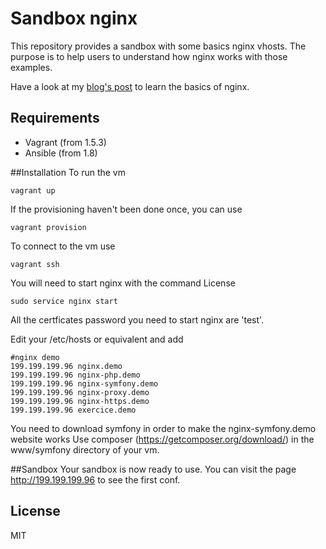 # Sandbox nginx
This repository provides a sandbox with some basics nginx vhosts. The purpose is to help users to understand how nginx works with those examples.

Have a look at my [blog's post](http://www.theodo.fr/blog/2014/08/1894/) to learn the basics of nginx.

## Requirements
+ Vagrant (from 1.5.3)
+ Ansible (from 1.8)

##Installation
To run the vm

    vagrant up


If the provisioning haven't been done once, you can use

    vagrant provision


To connect to the vm use

    vagrant ssh

You will need to start nginx with the command License

    sudo service nginx start

All the certficates password you need to start nginx are 'test'.

Edit your /etc/hosts or equivalent and add  

    #nginx demo
    199.199.199.96 nginx.demo
    199.199.199.96 nginx-php.demo
    199.199.199.96 nginx-symfony.demo
    199.199.199.96 nginx-proxy.demo
    199.199.199.96 nginx-https.demo
    199.199.199.96 exercice.demo

You need to download symfony in order to make the nginx-symfony.demo website works
Use composer (https://getcomposer.org/download/) in the www/symfony directory of your vm.

##Sandbox
Your sandbox is now ready to use.
You can visit the page http://199.199.199.96 to see the first conf.

## License
MIT

